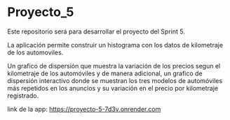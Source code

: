 # Proyecto_5
Este repositorio será para desarrollar el proyecto del Sprint 5.

La aplicación permite construir un histograma con los datos de kilometraje de los automoviles.

Un grafico de dispersión que muestra la variación de los precios segun el kilometraje de los automóviles
y de manera adicional, un grafico de dispersión interactivo donde se muestran los tres modelos de automóviles
más repetidos en los anuncios y su variación en el precio por kilometraje registrado.

link de la app: https://proyecto-5-7d3v.onrender.com
